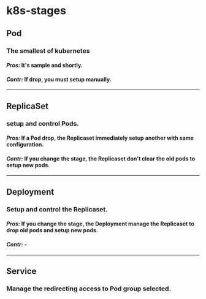 # k8s-stages

## Pod
### The smallest of kubernetes
#### *Pros:* It's sample and shortly.
#### *Contr:* If drop, you must setup manually.

<hr>

## ReplicaSet
### setup and control Pods.
#### *Pros:* If a Pod drop, the Replicaset immediately setup another with same configuration.
#### *Contr:* If you change the stage, the Replicaset don't clear the old pods to setup new pods.

<hr>

## Deployment
### Setup and control the Replicaset.
#### *Pros:* If you change the stage, the Deployment manage the Replicaset to drop old pods and setup new pods.
#### *Contr:* -

<hr>

## Service
### Manage the redirecting access to Pod group selected.
